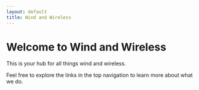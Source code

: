 ```yaml
---
layout: default
title: Wind and Wireless
---
```


# Welcome to Wind and Wireless

This is your hub for all things wind and wireless.

Feel free to explore the links in the top navigation to learn more about what we do.
